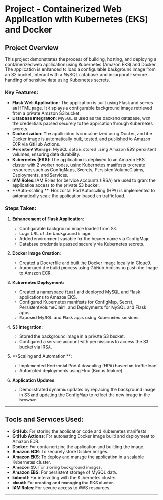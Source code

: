 # Project - Containerized Web Application with Kubernetes (EKS) and Docker

## Project Overview

This project demonstrates the process of building, hosting, and deploying a containerized web application using Kubernetes (Amazon EKS) and Docker. The application is enhanced to load a configurable background image from an S3 bucket, interact with a MySQL database, and incorporate secure handling of sensitive data using Kubernetes secrets.

### Key Features:
- **Flask Web Application**: The application is built using Flask and serves an HTML page. It displays a configurable background image retrieved from a private Amazon S3 bucket.
- **Database Integration**: MySQL is used as the backend database, with the credentials passed securely to the application through Kubernetes secrets.
- **Dockerization**: The application is containerized using Docker, and the Docker image is automatically built, tested, and published to Amazon ECR via GitHub Actions.
- **Persistent Storage**: MySQL data is stored using Amazon EBS persistent volumes, ensuring data durability.
- **Kubernetes (EKS)**: The application is deployed to an Amazon EKS cluster with 2 worker nodes, using Kubernetes manifests to create resources such as ConfigMaps, Secrets, PersistentVolumeClaims, Deployments, and Services.
- **IAM Roles**: IAM Roles for Service Accounts (IRSA) are used to grant the application access to the private S3 bucket.
- **Auto-scaling **: Horizontal Pod Autoscaling (HPA) is implemented to automatically scale the application based on traffic load.

### Steps Taken:
1. **Enhancement of Flask Application**:
   - Configurable background image loaded from S3.
   - Logs URL of the background image.
   - Added environment variable for the header name via ConfigMap.
   - Database credentials passed securely via Kubernetes secrets.

2. **Docker Image Creation**:
   - Created a Dockerfile and built the Docker image locally in Cloud9.
   - Automated the build process using GitHub Actions to push the image to Amazon ECR.

3. **Kubernetes Deployment**:
   - Created a namespace `final` and deployed MySQL and Flask applications to Amazon EKS.
   - Configured Kubernetes manifests for ConfigMap, Secret, PersistentVolumeClaim, and Deployments for MySQL and Flask apps.
   - Exposed MySQL and Flask apps using Kubernetes services.

4. **S3 Integration**:
   - Stored the background image in a private S3 bucket.
   - Configured a service account with permissions to access the S3 bucket via IRSA.

5. **Scaling and Automation **:
   - Implemented Horizontal Pod Autoscaling (HPA) based on traffic load.
   - Automated deployments using Flux (Bonus feature).

6. **Application Updates**:
   - Demonstrated dynamic updates by replacing the background image in S3 and updating the ConfigMap to reflect the new image in the browser.

---

## Tools and Services Used:
- **GitHub**: For storing the application code and Kubernetes manifests.
- **GitHub Actions**: For automating Docker image build and deployment to Amazon ECR.
- **Docker**: For containerizing the application and building the image.
- **Amazon ECR**: To securely store Docker images.
- **Amazon EKS**: To deploy and manage the application in a scalable Kubernetes cluster.
- **Amazon S3**: For storing background images.
- **Amazon EBS**: For persistent storage of MySQL data.
- **kubectl**: For interacting with the Kubernetes cluster.
- **eksctl**: For creating and managing the EKS cluster.
- **IAM Roles**: For secure access to AWS resources.

---
